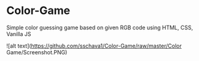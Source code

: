 # Color-Game
Simple color guessing game based on given RGB code using HTML, CSS, Vanilla JS

![alt text](https://github.com/sschava1/Color-Game/raw/master/Color Game/Screenshot.PNG)